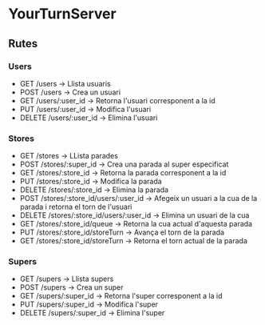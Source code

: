 YourTurnServer
==============

## Rutes

### Users
+ GET /users -> Llista usuaris
+ POST /users -> Crea un usuari
+ GET /users/:user_id -> Retorna l'usuari corresponent a la id
+ PUT /users/:user_id -> Modifica l'usuari
+ DELETE /users/:user_id -> Elimina l'usuari

### Stores
+ GET /stores -> LLista parades
+ POST /stores/:super_id -> Crea una parada al super especificat
+ GET /stores/:store_id -> Retorna la parada corresponent a la id
+ PUT /stores/:store_id -> Modifica la parada
+ DELETE /stores/:store_id -> Elimina la parada
+ POST /stores/:store_id/users/:user_id -> Afegeix un usuari a la cua de la parada i retorna el torn de l'usuari
+ DELETE /stores/:store_id/users/:user_id -> Elimina un usuari de la cua
+ GET /stores/:store_id/queue -> Retorna la cua actual d'aquesta parada
+ PUT /stores/:store_id/storeTurn -> Avança el torn de la parada
+ GET /stores/:store_id/storeTurn -> Retorna el torn actual de la parada

### Supers
+ GET /supers -> Llista supers
+ POST /supers -> Crea un super
+ GET /supers/:super_id -> Retorna l'super corresponent a la id
+ PUT /supers/:super_id -> Modifica l'super
+ DELETE /supers/:super_id -> Elimina l'super
